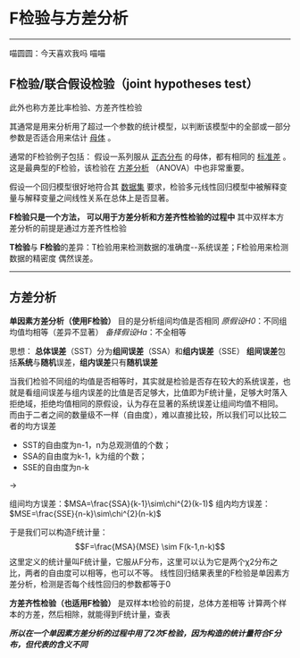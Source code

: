 # F检验与方差分析

----

喵圆圆：今天喜欢我吗 喵喵

## **F检验/联合假设检验**（joint hypotheses test）

此外也称方差比率检验、方差齐性检验

其通常是用来分析用了超过一个参数的统计模型，以判断该模型中的全部或一部分参数是否适合用来估计 [母体](https://baike.baidu.com/item/%E6%AF%8D%E4%BD%93/10378001) 。

通常的F检验例子包括：
假设一系列服从 [正态分布](https://baike.baidu.com/item/%E6%AD%A3%E6%80%81%E5%88%86%E5%B8%83) 的母体，都有相同的 [标准差](https://baike.baidu.com/item/%E6%A0%87%E5%87%86%E5%B7%AE) 。这是最典型的F检验，该检验在 [方差分析](https://baike.baidu.com/item/%E6%96%B9%E5%B7%AE%E5%88%86%E6%9E%90) （ANOVA）中也非常重要。 

假设一个回归模型很好地符合其 [数据集](https://baike.baidu.com/item/%E6%95%B0%E6%8D%AE%E9%9B%86) 要求，检验多元线性回归模型中被解释变量与解释变量之间线性关系在总体上是否显著。
 
 
**F检验只是一个方法，** **可以用于方差分析和方差齐性检验的过程中**
其中双样本方差分析的前提是通过方差齐性检验
 
 
**T检验**与 **F检验**的差异：T检验用来检测数据的准确度--系统误差；F检验用来检测数据的精密度 偶然误差。
 
----
 
## **方差分析**
**单因素方差分析（使用F检验）**
目的是分析组间均值是否相同
*原假设H0*：不同组均值均相等（差异不显著）
*备择假设Ha*：不全相等

思想：
**总体误差**（SST）分为**组间误差**（SSA）和**组内误差**（SSE）
**组间误差**包括**系统**与**随机**误差，**组内误差**只有**随机误差**

当我们检验不同组的均值是否相等时，其实就是检验是否存在较大的系统误差，也就是看组间误差与组内误差的比值是否足够大，比值即为F统计量，足够大时落入拒绝域，拒绝均值相同的原假设，认为存在显著的系统误差让组间均值不相同。
而由于二者之间的数量级不一样（自由度），难以直接比较，所以我们可以比较二者的均方误差
- SST的自由度为n-1，n为总观测值的个数；
- SSA的自由度为k-1，k为组的个数；
- SSE的自由度为n-k

->

组间均方误差：$MSA=\frac{SSA}{k-1}\sim\chi^{2}(k-1)$
组内均方误差：$MSE=\frac{SSE}{n-k}\sim\chi^{2}(n-k)$


于是我们可以构造F统计量：$$F=\frac{MSA}{MSE} \sim F(k-1,n-k)$$
这里定义的统计量叫F统计量，它服从F分布，这里可以认为它是两个χ2分布之比，两者的自由度可以相等，也可以不等。
线性回归结果表里的F检验是单因素方差分析，检测是否每个线性回归的参数都等于0

**方差齐性检验（也适用F检验）**
是双样本t检验的前提，总体方差相等
计算两个样本的方差，然后相除，就能得到F统计量，查表

***所以在一个单因素方差分析的过程中用了2次F检验，因为构造的统计量符合F分布，但代表的含义不同***